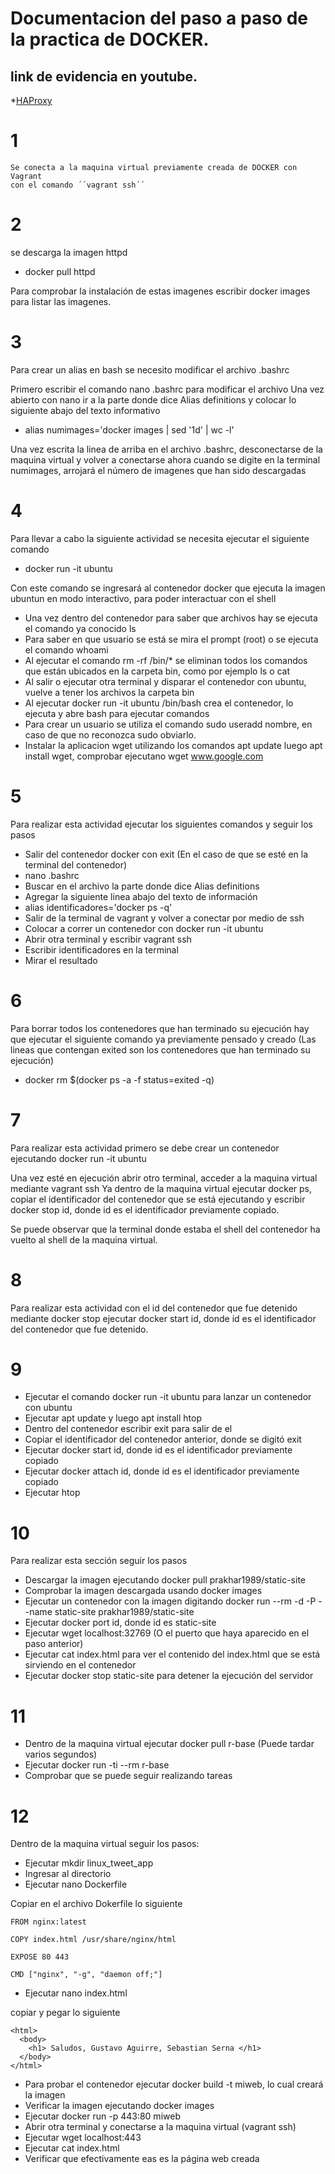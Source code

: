 # Documentacion del paso a paso de la practica de DOCKER.
## link de evidencia en youtube.
*[HAProxy](https://www.youtube.com/watch?v=TWjXrWRhymM&feature=youtu.be)
# 1
	Se conecta a la maquina virtual previamente creada de DOCKER con Vagrant
	con el comando ´´vagrant ssh´´

# 2

se descarga la imagen httpd

* docker pull httpd

Para comprobar la instalación de estas imagenes escribir docker images
para listar las imagenes.

# 3
Para crear un alias en bash se necesito modificar el archivo .bashrc

Primero escribir el comando nano .bashrc para modificar el archivo
Una vez abierto con nano ir a la parte donde dice Alias definitions y colocar lo siguiente abajo del texto informativo

* alias numimages='docker images | sed '1d' | wc -l'

Una vez escrita la linea de arriba en el archivo .bashrc, desconectarse de la maquina virtual y volver a conectarse
ahora cuando se digite en la terminal numimages, arrojará el número de imagenes que han sido descargadas

# 4
Para llevar a cabo la siguiente actividad se necesita ejecutar el siguiente comando

* docker run -it ubuntu

Con este comando se ingresará al contenedor docker que ejecuta la imagen ubuntun en modo interactivo,
para poder interactuar con el shell

* Una vez dentro del contenedor para saber que archivos hay se ejecuta el comando ya conocido ls
* Para saber en que usuario se está se mira el prompt (root) o se ejecuta el comando whoami
* Al ejecutar el comando rm -rf /bin/* se eliminan todos los comandos que están ubicados en la carpeta bin, como por ejemplo ls o cat
* Al salir o ejecutar otra terminal y disparar el contenedor con ubuntu, vuelve a tener los archivos la carpeta bin
* Al ejecutar docker run -it ubuntu /bin/bash crea el contenedor, lo ejecuta y abre bash para ejecutar comandos
* Para crear un usuario se utiliza el comando sudo useradd nombre, en caso de que no reconozca sudo obviarlo.
* Instalar la aplicacion wget utilizando los comandos apt update luego apt install wget, comprobar ejecutano wget www.google.com


# 5
Para realizar esta actividad ejecutar los siguientes comandos y seguir los pasos

* Salir del contenedor docker con exit (En el caso de que se esté en la terminal del contenedor)
* nano .bashrc
* Buscar en el archivo la parte donde dice Alias definitions
* Agregar la siguiente linea abajo del texto de información
* alias identificadores='docker ps -q'
* Salir de la terminal de vagrant y volver a conectar por medio de ssh
* Colocar a correr un contenedor con docker run -it ubuntu
* Abrir otra terminal y escribir vagrant ssh
* Escribir identificadores en la terminal
* Mirar el resultado


# 6
Para borrar todos los contenedores que han terminado su ejecución hay que ejecutar el siguiente
comando ya previamente pensado y creado (Las lineas que contengan exited son los contenedores que han terminado su ejecución)

* docker rm $(docker ps -a -f status=exited -q)

# 7
Para realizar esta actividad primero se debe crear un contenedor ejecutando docker run -it ubuntu

Una vez esté en ejecución abrir otro terminal, acceder a la maquina virtual mediante vagrant ssh
Ya dentro de la maquina virtual ejecutar docker ps, copiar el identificador del contenedor que se está ejecutando
y escribir docker stop id, donde id es el identificador previamente copiado.

Se puede observar que la terminal donde estaba el shell del contenedor ha vuelto al shell de la maquina virtual.

# 8
Para realizar esta actividad con el id del contenedor que fue detenido mediante docker stop
ejecutar docker start id, donde id es el identificador del contenedor que fue detenido.

# 9
* Ejecutar el comando docker run -it ubuntu para lanzar un contenedor con ubuntu
* Ejecutar apt update y luego apt install htop
* Dentro del contenedor escribir exit para salir de el
* Copiar el identificador del contenedor anterior, donde se digitó exit
* Ejecutar docker start id, donde id es el identificador previamente copiado
* Ejecutar docker attach id, donde id es el identificador previamente copiado
* Ejecutar htop

# 10
Para realizar esta sección seguir los pasos

* Descargar la imagen ejecutando docker pull prakhar1989/static-site
* Comprobar la imagen descargada usando docker images
* Ejecutar un contenedor con la imagen digitando docker run --rm -d -P --name static-site prakhar1989/static-site
* Ejecutar docker port id, donde id es static-site
* Ejecutar wget localhost:32769 (O el puerto que haya aparecido en el paso anterior)
* Ejecutar cat index.html para ver el contenido del index.html que se está sirviendo en el contenedor
* Ejecutar docker stop static-site para detener la ejecución del servidor

# 11
* Dentro de la maquina virtual ejecutar docker pull r-base (Puede tardar varios segundos)
* Ejecutar docker run -ti --rm r-base
* Comprobar que se puede seguir realizando tareas

# 12
Dentro de la maquina virtual seguir los pasos:

* Ejecutar mkdir linux_tweet_app
* Ingresar al directorio
* Ejecutar nano Dockerfile

Copiar en el archivo Dokerfile lo siguiente

    FROM nginx:latest

    COPY index.html /usr/share/nginx/html

    EXPOSE 80 443

    CMD ["nginx", "-g", "daemon off;"]

* Ejecutar nano index.html

copiar y pegar lo siguiente

    <html>
      <body>
	    <h1> Saludos, Gustavo Aguirre, Sebastian Serna </h1>
      </body>
    </html>


* Para probar el contenedor ejecutar docker build -t miweb, lo cual creará la imagen
* Verificar la imagen ejecutando docker images
* Ejecutar docker run -p 443:80 miweb
* Abrir otra terminal y conectarse a la maquina virtual (vagrant ssh)
* Ejecutar wget localhost:443
* Ejecutar cat index.html
* Verificar que efectivamente eas es la página web creada

